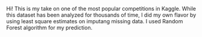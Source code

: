 Hi! This is my take on one of the most popular competitions in Kaggle. While this dataset has been analyzed for thousands of time, I did my own flavor by using least square estimates on imputang missing data. I used Random Forest algorithm for my prediction.
